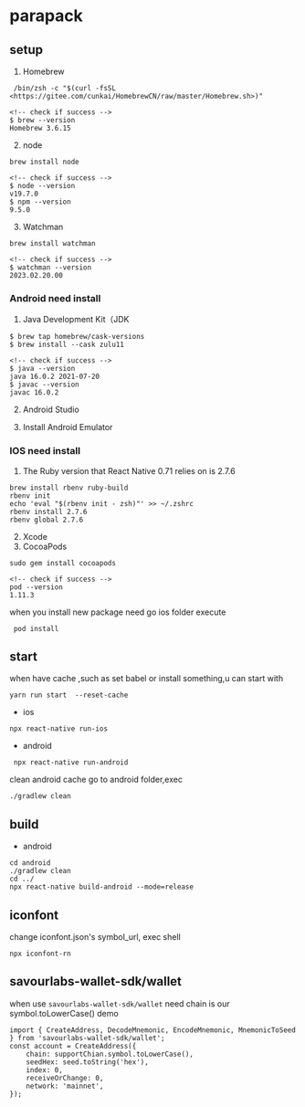 # parapack

## setup

1. Homebrew

```
 /bin/zsh -c "$(curl -fsSL <https://gitee.com/cunkai/HomebrewCN/raw/master/Homebrew.sh>)"

<!-- check if success -->
$ brew --version
Homebrew 3.6.15
```

2. node

```
brew install node

<!-- check if success -->
$ node --version
v19.7.0
$ npm --version
9.5.0
```

3. Watchman

```
brew install watchman

<!-- check if success -->
$ watchman --version
2023.02.20.00
```

### Android need install

1. Java Development Kit（JDK

```
$ brew tap homebrew/cask-versions
$ brew install --cask zulu11

<!-- check if success -->
$ java --version
java 16.0.2 2021-07-20 
$ javac --version
javac 16.0.2
```

2. Android Studio

3. Install Android Emulator

### IOS need install

1. The Ruby version that React Native 0.71 relies on is 2.7.6

```
brew install rbenv ruby-build
rbenv init
echo 'eval "$(rbenv init - zsh)"' >> ~/.zshrc
rbenv install 2.7.6
rbenv global 2.7.6
```

2. Xcode
3. CocoaPods

```
sudo gem install cocoapods

<!-- check if success -->
pod --version
1.11.3
```

when you install new package need go ios folder execute

```
 pod install
```

## start

when have cache ,such as set babel or install something,u can start with

```
yarn run start  --reset-cache
```

- ios

```
npx react-native run-ios
```

- android

```
 npx react-native run-android 

```

clean android cache
go to android folder,exec

```
./gradlew clean
```

## build

- android

```
cd android
./gradlew clean
cd ../
npx react-native build-android --mode=release  

```

## iconfont

change iconfont.json's symbol_url, exec shell

```
npx iconfont-rn
```

## savourlabs-wallet-sdk/wallet

when use `savourlabs-wallet-sdk/wallet` need chain is our symbol.toLowerCase()
demo

```
import { CreateAddress, DecodeMnemonic, EncodeMnemonic, MnemonicToSeed } from 'savourlabs-wallet-sdk/wallet';
const account = CreateAddress({
    chain: supportChian.symbol.toLowerCase(),
    seedHex: seed.toString('hex'),
    index: 0,
    receiveOrChange: 0,
    network: 'mainnet',
});

```
